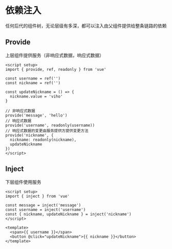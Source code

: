 # 依赖注入

任何后代的组件树，无论层级有多深，都可以注入由父组件提供给整条链路的依赖

## Provide

上层组件提供服务（非响应式数据，响应式数据）

```vue
<script setup>
import { provide, ref, readonly } from 'vue'

const username = ref('')
const nickname = ref('')

const updateNickname = () => {
  nickname.value = 'viho'
}

// 非响应式数据
provide('message', 'hello')
// 响应式数据
provide('username', readonly(username))
// 响应式数据的变更由服务提供方提供变更方法
provide('nickname', {
  nickname: readonly(nickname),
  updateNickname
})
</script>
```

## Inject

下层组件使用服务

```vue
<script setup>
import { inject } from 'vue'

const message = inject('message')
const username = inject('username')
const { nickname, updateNickname } = inject('nickname')
</script>

<template>
  <span>{{ username }}</span>
  <button @click="updateNickname">{{ nickname }}</button>
</template>
```